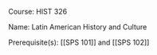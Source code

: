 




Course: HIST 326

Name: Latin American History and Culture

Prerequisite(s): [[SPS 101]] and [[SPS 102]]